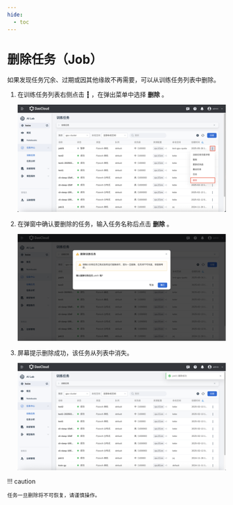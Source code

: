 ```yaml
---
hide:
  - toc
---
```


# 删除任务（Job）

如果发现任务冗余、过期或因其他缘故不再需要，可以从训练任务列表中删除。

1. 在训练任务列表右侧点击 **┇** ，在弹出菜单中选择 **删除** 。

    ![删除](../../images/delete01.png)

1. 在弹窗中确认要删除的任务，输入任务名称后点击 **删除** 。

    ![确认删除](../../images/delete02.png)

1. 屏幕提示删除成功，该任务从列表中消失。

    ![已删除](../../images/delete03.png)

!!! caution

    任务一旦删除将不可恢复，请谨慎操作。
